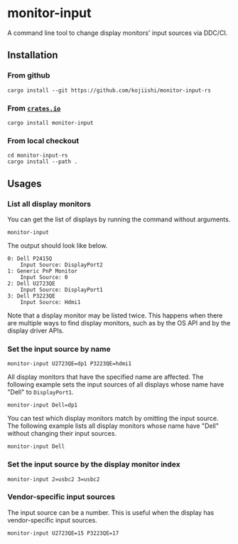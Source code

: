 # monitor-input

A command line tool to change display monitors' input sources via DDC/CI.

## Installation

### From github

```shell-session
cargo install --git https://github.com/kojiishi/monitor-input-rs
```

### From [`crates.io`](https://crates.io/crates/monitor-input)

```shell-session
cargo install monitor-input
```

### From local checkout

```shell-session
cd monitor-input-rs
cargo install --path .
```

## Usages

### List all display monitors
You can get the list of displays by running the command without arguments.
```shell-session
monitor-input
```
The output should look like below.
```shell-session
0: Dell P2415Q
    Input Source: DisplayPort2
1: Generic PnP Monitor
    Input Source: 0
2: Dell U2723QE
    Input Source: DisplayPort1
3: Dell P3223QE
    Input Source: Hdmi1
```

Note that a display monitor may be listed twice.
This happens when there are multiple ways to find display monitors,
such as by the OS API and by the display driver APIs.

### Set the input source by name
```shell-session
monitor-input U2723QE=dp1 P3223QE=hdmi1
```

All display monitors that have the specified name are affected.
The following example sets the input sources of all displays
whose name have "Dell" to `DisplayPort1`.
```shell-session
monitor-input Dell=dp1
```
You can test which display monitors match
by omitting the input source.
The following example lists all display monitors
whose name have "Dell" without changing their input sources.
```shell-session
monitor-input Dell
```

### Set the input source by the display monitor index
```shell-session
monitor-input 2=usbc2 3=usbc2
```

###  Vendor-specific input sources
The input source can be a number.
This is useful when the display has vendor-specific input sources.
```shell-session
monitor-input U2723QE=15 P3223QE=17
```
